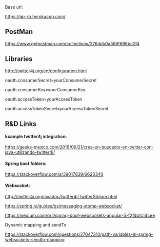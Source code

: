 Base url:

https://gp-rb.herokuapp.com/



## PostMan

https://www.getpostman.com/collections/376ddb0a589f696bc2f4


## Libraries

http://twitter4j.org/en/configuration.html

oauth.consumerSecret=yourConsumerSecret

oauth.consumerKey=yourConsumerKey

oauth.accessToken=yourAccessToken

oauth.accessTokenSecret=yourAccessTokenSecret



## R&D Links

#### Example twitter4j integration:

https://geeks-mexico.com/2016/09/21/crea-un-buscador-en-twitter-con-java-utilizando-twitter4j/


#### Spring boot folders:

https://stackoverflow.com/a/39017839/6620340

#### Websocket:

http://twitter4j.org/javadoc/twitter4j/TwitterStream.html

https://spring.io/guides/gs/messaging-stomp-websocket/

https://medium.com/oril/spring-boot-websockets-angular-5-f2f4b1c14cee

Dynamic mapping and sendTo

https://stackoverflow.com/questions/27047310/path-variables-in-spring-websockets-sendto-mapping
